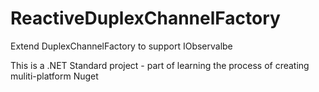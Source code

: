 # ReactiveDuplexChannelFactory
Extend DuplexChannelFactory to support IObservalbe

This is a .NET Standard project - part of learning the process of creating muliti-platform Nuget
